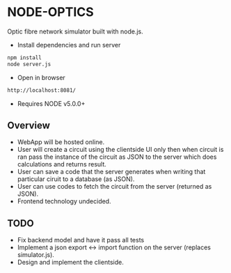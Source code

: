 # NODE-OPTICS
Optic fibre network simulator built with node.js.


* Install dependencies and run server
```sh
npm install
node server.js

```
* Open in browser
```sh
http://localhost:8081/

```


* Requires NODE v5.0.0+

## Overview
* WebApp will be hosted online.
* User will create a circuit using the clientside UI only then when circuit is ran pass the instance of the circuit as JSON to the server which does calculations and returns result.
* User can save a code that the server generates when writing that particular ciruit to a database (as JSON).
* User can use codes to fetch the circuit from the server (returned as JSON).
* Frontend technology undecided.

## TODO
* Fix backend model and have it pass all tests
* Implement a json export <-> import function on the server (replaces simulator.js).
* Design and implement the clientside.
